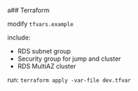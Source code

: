 a## Terraform

modify `tfvars.example`

include:

- RDS subnet group
- Security group for jump and cluster
- RDS MultiAZ cluster

run: `terraform apply -var-file dev.tfvar`
